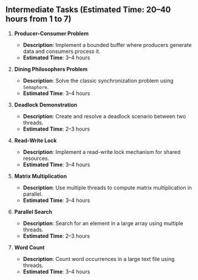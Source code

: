 ## **Intermediate Tasks** (Estimated Time: 20–40 hours from 1 to 7)

1. **Producer-Consumer Problem**
    - **Description**: Implement a bounded buffer where producers generate data and consumers process it.
    - **Estimated Time**: 3–4 hours

2. **Dining Philosophers Problem**
    - **Description**: Solve the classic synchronization problem using `Semaphore`.
    - **Estimated Time**: 3–4 hours

3. **Deadlock Demonstration**
    - **Description**: Create and resolve a deadlock scenario between two threads.
    - **Estimated Time**: 2–3 hours

4. **Read-Write Lock**
    - **Description**: Implement a read-write lock mechanism for shared resources.
    - **Estimated Time**: 3–4 hours

5. **Matrix Multiplication**
    - **Description**: Use multiple threads to compute matrix multiplication in parallel.
    - **Estimated Time**: 3–4 hours

6. **Parallel Search**
    - **Description**: Search for an element in a large array using multiple threads.
    - **Estimated Time**: 2–3 hours

7. **Word Count**
    - **Description**: Count word occurrences in a large text file using threads.
    - **Estimated Time**: 3–4 hours
